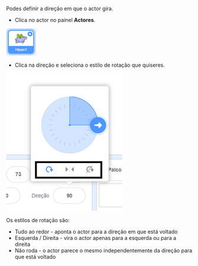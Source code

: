 Podes definir a direção em que o actor gira.

- Clica no actor no painel **Actores**.

![Actor realçado](images/click-sprite.png)

- Clica na direção e seleciona o estilo de rotação que quiseres.

![Estilo de rotação diferente](images/rotation-style.png)

Os estilos de rotaçāo são:
- Tudo ao redor - aponta o actor para a direção em que está voltado
- Esquerda / Direita - vira o actor apenas para a esquerda ou para a direita
- Não roda - o actor parece o mesmo independentemente da direção para que está voltado